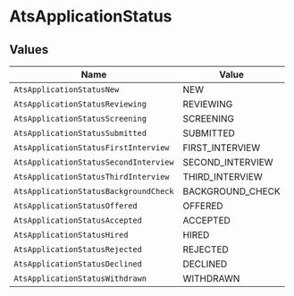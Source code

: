 # AtsApplicationStatus


## Values

| Name                                  | Value                                 |
| ------------------------------------- | ------------------------------------- |
| `AtsApplicationStatusNew`             | NEW                                   |
| `AtsApplicationStatusReviewing`       | REVIEWING                             |
| `AtsApplicationStatusScreening`       | SCREENING                             |
| `AtsApplicationStatusSubmitted`       | SUBMITTED                             |
| `AtsApplicationStatusFirstInterview`  | FIRST_INTERVIEW                       |
| `AtsApplicationStatusSecondInterview` | SECOND_INTERVIEW                      |
| `AtsApplicationStatusThirdInterview`  | THIRD_INTERVIEW                       |
| `AtsApplicationStatusBackgroundCheck` | BACKGROUND_CHECK                      |
| `AtsApplicationStatusOffered`         | OFFERED                               |
| `AtsApplicationStatusAccepted`        | ACCEPTED                              |
| `AtsApplicationStatusHired`           | HIRED                                 |
| `AtsApplicationStatusRejected`        | REJECTED                              |
| `AtsApplicationStatusDeclined`        | DECLINED                              |
| `AtsApplicationStatusWithdrawn`       | WITHDRAWN                             |
